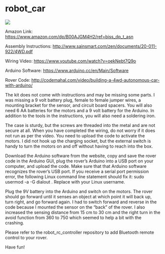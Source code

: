 # robot_car

![](https://github.com/ezchx/sainsmart_uno_4wd_car_kit_code/blob/master/toy_car_pic.jpg)

Amazon Link:
https://www.amazon.com/dp/B00AJGM4H2/ref=biss_dp_t_asn

Assembly Instructions: 
http://www.sainsmart.com/zen/documents/20-011-922/4WD.pdf

Wiring Video:
https://www.youtube.com/watch?v=oekNebt7Q9o

Arduino Software:
https://www.arduino.cc/en/Main/Software

Rover Code:
http://codemahal.com/video/building-a-4wd-autonomous-car-with-arduino/

The kit does not come with instructions and may be missing some parts. I was missing a 9 volt battery plug, female to female jumper wires, a mounting bracket for the sensor, and circuit board spacers. You will also need 6 AA batteries for the motors and a 9 volt battery for the Arduino. In addition to the tools in the instructions, you will also need a soldering iron.

The case is sturdy, but the screws are threaded into the metal and are not secure at all. When you have completed the wiring, do not worry if it does not run as per the video. You need to upload the code to activate the motors. I did not hook up the charging socket, but the external switch is handy to turn the motors on and off without having to reach into the box.

Download the Arduino software from the website, copy and save the rover code in the Arduino GUI, plug the rover’s Arduino into a USB port on your computer, and upload the code. Make sure that that Arduino software recognizes the rover’s USB port. If you receive a serial port permission error, the following Linux command line statement should fix it: sudo usermod -a -G dialout <username>. Replace <username> with your Linux username.

Plug the 9V battery into the Arduino and switch on the motors. The rover should go forward until it senses an object at which point it will back up, turn right, and go forward again. I had to switch forward and reverse in the code because I mounted the sensor on the “back” of the rover. I also increased the sensing distance from 15 cm to 30 cm and the right turn in the avoid function from 360 to 750 which seemed to help a bit with the crashing.

Please refer to the robot_rc_controller repository to add Bluetooth remote control to your rover.

Have fun!
